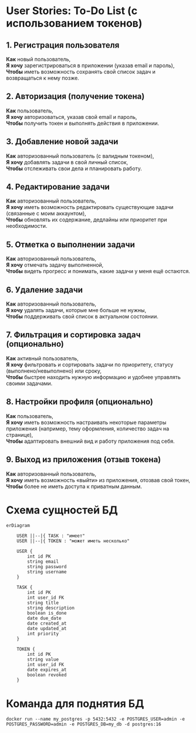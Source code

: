 # User Stories: To-Do List (с использованием токенов)

## 1. Регистрация пользователя
**Как** новый пользователь,  
**Я хочу** зарегистрироваться в приложении (указав email и пароль),  
**Чтобы** иметь возможность сохранять свой список задач и возвращаться к нему позже.

## 2. Авторизация (получение токена)
**Как** пользователь,  
**Я хочу** авторизоваться, указав свой email и пароль,  
**Чтобы** получить токен и выполнять действия в приложении.

## 3. Добавление новой задачи
**Как** авторизованный пользователь (с валидным токеном),  
**Я хочу** добавлять задачи в свой личный список,  
**Чтобы** отслеживать свои дела и планировать работу.

## 4. Редактирование задачи
**Как** авторизованный пользователь,  
**Я хочу** иметь возможность редактировать существующие задачи (связанные с моим аккаунтом),  
**Чтобы** обновлять их содержание, дедлайны или приоритет при необходимости.

## 5. Отметка о выполнении задачи
**Как** авторизованный пользователь,  
**Я хочу** отмечать задачу выполненной,  
**Чтобы** видеть прогресс и понимать, какие задачи у меня ещё остаются.

## 6. Удаление задачи
**Как** авторизованный пользователь,  
**Я хочу** удалять задачи, которые мне больше не нужны,  
**Чтобы** поддерживать свой список в актуальном состоянии.

## 7. Фильтрация и сортировка задач (опционально)
**Как** активный пользователь,  
**Я хочу** фильтровать и сортировать задачи по приоритету, статусу (выполнено/невыполнено) или сроку,  
**Чтобы** быстрее находить нужную информацию и удобнее управлять своими задачами.

## 8. Настройки профиля (опционально)
**Как** пользователь,  
**Я хочу** иметь возможность настраивать некоторые параметры приложения (например, тему оформления, количество задач на странице),  
**Чтобы** адаптировать внешний вид и работу приложения под себя.

## 9. Выход из приложения (отзыв токена)
**Как** авторизованный пользователь,  
**Я хочу** иметь возможность «выйти» из приложения, отозвав свой токен,  
**Чтобы** более не иметь доступа к приватным данным.


# Схема сущностей БД
```mermaid
erDiagram

    USER ||--|{ TASK : "имеет"
    USER ||--|{ TOKEN : "может иметь несколько"

    USER {
        int id PK
        string email
        string password
        string username
    }

    TASK {
        int id PK
        int user_id FK
        string title
        string description
        boolean is_done
        date due_date
        date created_at
        date updated_at
        int priority
    }
    
    TOKEN {
        int id PK
        string value
        int user_id FK
        date expires_at
        boolean revoked
    }
```

# Команда для поднятия БД
```shell
docker run --name my_postgres -p 5432:5432 -e POSTGRES_USER=admin -e POSTGRES_PASSWORD=admin -e POSTGRES_DB=my_db -d postgres:16
```